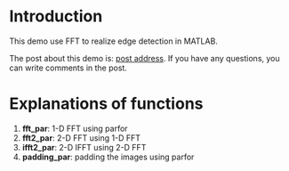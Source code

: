 # Introduction
This demo use FFT to realize edge detection in MATLAB.

The post about this demo is: [post address](http://mathpluscode.com/an-introduction-of-fourier-transform-edge-detection/). If you have any questions, you can write comments in the post.

# Explanations of functions

1. **fft_par**: 1-D FFT using parfor
2. **fft2_par**: 2-D FFT using 1-D FFT
3. **ifft2_par**: 2-D IFFT using 2-D FFT
4. **padding_par**: padding the images using parfor